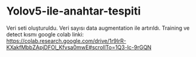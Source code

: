# Yolov5-ile-anahtar-tespiti
Veri seti oluşturuldu.
Veri sayısı data augmentation ile artırıldı.
Training ve detect kısmı google colab linki: https://colab.research.google.com/drive/1r9IrR-KXakfMbbZApjDFOl_Kfvsa0mwE#scrollTo=1Q3-lc-9rGQN
